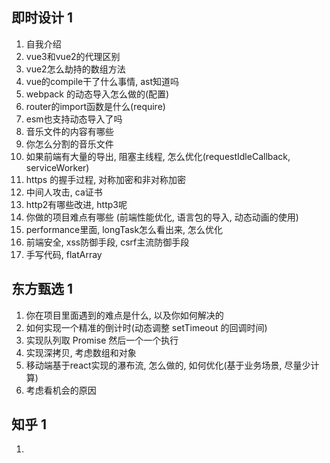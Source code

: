 ## 即时设计 1

1. 自我介绍
2. vue3和vue2的代理区别
3. vue2怎么劫持的数组方法
4. vue的compile干了什么事情, ast知道吗
5. webpack 的动态导入怎么做的(配置)
6. router的import函数是什么(require)
7. esm也支持动态导入了吗
8. 音乐文件的内容有哪些
9. 你怎么分割的音乐文件
10. 如果前端有大量的导出, 阻塞主线程, 怎么优化(requestIdleCallback, serviceWorker)
11. https 的握手过程, 对称加密和非对称加密
12. 中间人攻击, ca证书
13. http2有哪些改进, http3呢
14. 你做的项目难点有哪些 (前端性能优化, 语言包的导入, 动态动画的使用)
15. performance里面, longTask怎么看出来, 怎么优化
16. 前端安全, xss防御手段, csrf主流防御手段
17. 手写代码, flatArray

## 东方甄选 1

1. 你在项目里面遇到的难点是什么, 以及你如何解决的
2. 如何实现一个精准的倒计时(动态调整 setTimeout 的回调时间)
3. 实现队列取 Promise 然后一个一个执行
4. 实现深拷贝, 考虑数组和对象
5. 移动端基于react实现的瀑布流, 怎么做的, 如何优化(基于业务场景, 尽量少计算)
6. 考虑看机会的原因


## 知乎 1

1. 